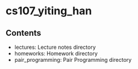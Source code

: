 # cs107_yiting_han

## Contents
* lectures: Lecture notes directory
* homeworks: Homework directory 
* pair_programming: Pair Programming directory

